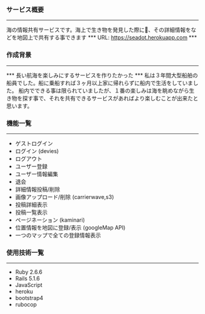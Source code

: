 ### サービス概要
--- 
海の情報共有サービスです。海上で生き物を発見した際に、その詳細情報をなどを地図上で共有する事できます
*** URL: https://seadot.herokuapp.com ***

### 作成背景
---
*** 長い航海を楽しみにするサービスを作りたかった ***
私は３年間大型船舶の船員でした。船に乗船すれば３ヶ月以上家に帰れらずに船内で生活をしていました。
船内でできる事は限られていましたが、１番の楽しみは海を眺めながら生き物を探す事で、それを共有できるサービスがあればより楽しむことが出来たと思います。

### 機能一覧
---
- ゲストログイン
- ログイン (devies)
- ログアウト
- ユーザー登録
- ユーザー情報編集
- 退会
- 詳細情報投稿/削除
- 画像アップロード/削除 (carrierwave,s3)
- 投稿詳細表示
- 投稿一覧表示
- ページネーション (kaminari)
- 位置情報を地図に登録/表示 (googleMap API)
- 一つのマップで全ての登録情報表示

### 使用技術一覧
---
- Ruby 2.6.6
- Rails 5.1.6
- JavaScript
- heroku
- bootstrap4
- rubocop